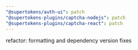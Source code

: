 ```yaml
---
"@supertokens/auth-ui": patch
"@supertokens-plugins/captcha-nodejs": patch
"@supertokens-plugins/captcha-react": patch
---
```


refactor: formatting and dependency version fixes
